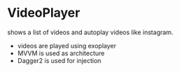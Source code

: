 # VideoPlayer
shows a list of videos and autoplay videos like instagram.

- videos are played using exoplayer
- MVVM is used as architecture
- Dagger2 is used for injection

